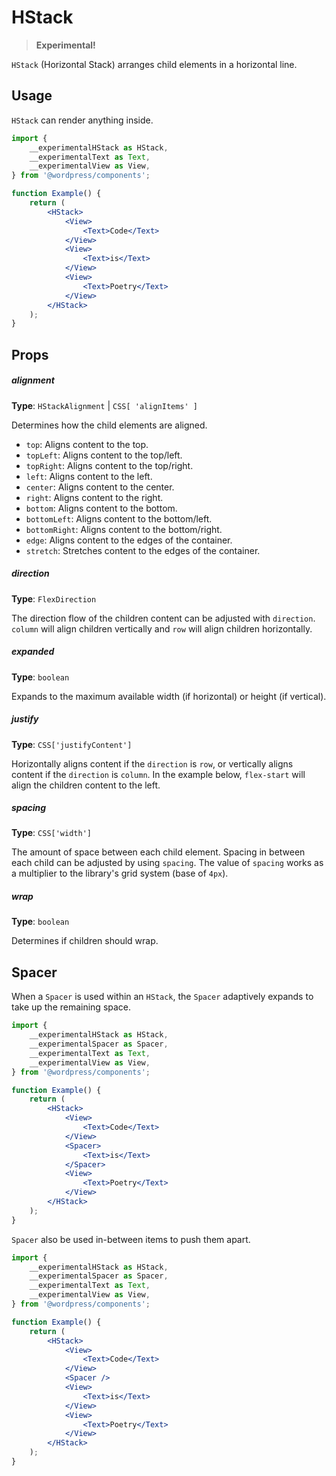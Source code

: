# HStack

> **Experimental!**

`HStack` (Horizontal Stack) arranges child elements in a horizontal line.

## Usage

`HStack` can render anything inside.

```jsx
import {
	__experimentalHStack as HStack,
	__experimentalText as Text,
	__experimentalView as View,
} from '@wordpress/components';

function Example() {
	return (
		<HStack>
			<View>
				<Text>Code</Text>
			</View>
			<View>
				<Text>is</Text>
			</View>
			<View>
				<Text>Poetry</Text>
			</View>
		</HStack>
	);
}
```

## Props

##### alignment

**Type**: `HStackAlignment` | `CSS[ 'alignItems' ]`

Determines how the child elements are aligned.

-   `top`: Aligns content to the top.
-   `topLeft`: Aligns content to the top/left.
-   `topRight`: Aligns content to the top/right.
-   `left`: Aligns content to the left.
-   `center`: Aligns content to the center.
-   `right`: Aligns content to the right.
-   `bottom`: Aligns content to the bottom.
-   `bottomLeft`: Aligns content to the bottom/left.
-   `bottomRight`: Aligns content to the bottom/right.
-   `edge`: Aligns content to the edges of the container.
-   `stretch`: Stretches content to the edges of the container.

##### direction

**Type**: `FlexDirection`

The direction flow of the children content can be adjusted with `direction`. `column` will align children vertically and `row` will align children horizontally.

##### expanded

**Type**: `boolean`

Expands to the maximum available width (if horizontal) or height (if vertical).

##### justify

**Type**: `CSS['justifyContent']`

Horizontally aligns content if the `direction` is `row`, or vertically aligns content if the `direction` is `column`.
In the example below, `flex-start` will align the children content to the left.

##### spacing

**Type**: `CSS['width']`

The amount of space between each child element. Spacing in between each child can be adjusted by using `spacing`.
The value of `spacing` works as a multiplier to the library's grid system (base of `4px`).

##### wrap

**Type**: `boolean`

Determines if children should wrap.

## Spacer

When a `Spacer` is used within an `HStack`, the `Spacer` adaptively expands to take up the remaining space.

```jsx
import {
	__experimentalHStack as HStack,
	__experimentalSpacer as Spacer,
	__experimentalText as Text,
	__experimentalView as View,
} from '@wordpress/components';

function Example() {
	return (
		<HStack>
			<View>
				<Text>Code</Text>
			</View>
			<Spacer>
				<Text>is</Text>
			</Spacer>
			<View>
				<Text>Poetry</Text>
			</View>
		</HStack>
	);
}
```

`Spacer` also be used in-between items to push them apart.

```jsx
import {
	__experimentalHStack as HStack,
	__experimentalSpacer as Spacer,
	__experimentalText as Text,
	__experimentalView as View,
} from '@wordpress/components';

function Example() {
	return (
		<HStack>
			<View>
				<Text>Code</Text>
			</View>
			<Spacer />
			<View>
				<Text>is</Text>
			</View>
			<View>
				<Text>Poetry</Text>
			</View>
		</HStack>
	);
}
```

